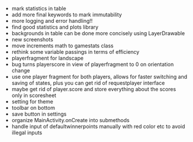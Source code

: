 - mark statistics in table
- add more final keywords to mark immutability
- more logging and error handling!!
- find good statistics and plots library
- backgrounds in table can be done more concisely using LayerDrawable
- new screenshots
- move increments math to gamestats class 
- rethink some variable passings in terms of efficiency
- playerfragment for landscape
- bug turns playerscore in view of playerfragment to 0 on orientation change
- use one player fragment for both players, allows for faster switching and saving of states, plus you can get rid of requestplayer interface
- maybe get rid of player.score and store everything about the scores only in scoresheet
- setting for theme
- toolbar on bottom
- save button in settings 
- organize MainActivity.onCreate into submethods 
- handle input of defaultwinnerpoints manually with red color etc to avoid illegal inputs